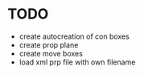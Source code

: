 # TODO

* create autocreation of con boxes
* create prop plane
* create move boxes
* load xml prp file with own filename
